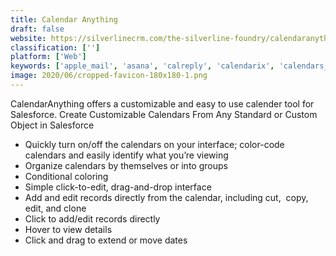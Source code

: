 ```yaml
---
title: Calendar Anything
draft: false 
website: https://silverlinecrm.com/the-silverline-foundry/calendaranything/
classification: ['']
platform: ['Web']
keywords: ['apple_mail', 'asana', 'calreply', 'calendarix', 'calendars_5', 'calogic', 'campaign_calendar', 'cronofy', 'essentialpim', 'google_calendar', 'kin_calendar', 'lightning_calendar', 'microsoft_hotmail', 'officecalendar', 'ops_calender', 'teamweek', 'tockify', 'upto', 'vcalendar']
image: 2020/06/cropped-favicon-180x180-1.png
---
```

CalendarAnything offers a customizable and easy to use calender tool for Salesforce. Create Customizable Calendars From Any Standard or Custom Object in Salesforce
<ul>
 	<li>Quickly turn on/off the calendars on your interface; color-code calendars and easily identify what you’re viewing</li>
 	<li>Organize calendars by themselves or into groups</li>
 	<li>Conditional coloring</li>
 	<li>Simple click-to-edit, drag-and-drop interface</li>
 	<li>Add and edit records directly from the calendar, including cut,  copy, edit, and clone</li>
 	<li>Click to add/edit records directly</li>
 	<li>Hover to view details</li>
 	<li>Click and drag to extend or move dates</li>
</ul>